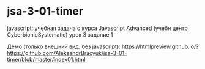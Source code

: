 # jsa-3-01-timer
javascript: 
учебная задача с курса Javascript Advanced (учебн центр CyberbionicSystematic) урок 3 задание 1

Демо (только внешний вид, без javascript): https://htmlpreview.github.io/?https://github.com/AleksandrBracyuk/jsa-3-01-timer/blob/master/index01.html
